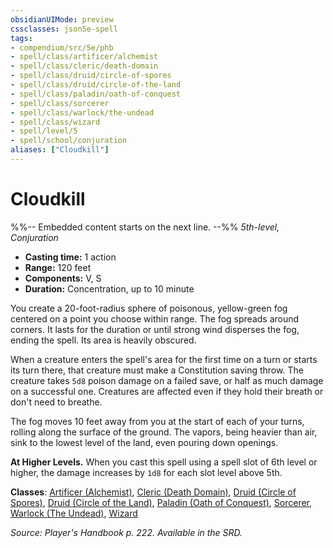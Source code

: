 ```yaml
---
obsidianUIMode: preview
cssclasses: json5e-spell
tags:
- compendium/src/5e/phb
- spell/class/artificer/alchemist
- spell/class/cleric/death-domain
- spell/class/druid/circle-of-spores
- spell/class/druid/circle-of-the-land
- spell/class/paladin/oath-of-conquest
- spell/class/sorcerer
- spell/class/warlock/the-undead
- spell/class/wizard
- spell/level/5
- spell/school/conjuration
aliases: ["Cloudkill"]
---
```

# Cloudkill
%%-- Embedded content starts on the next line. --%%
*5th-level, Conjuration*  

- **Casting time:** 1 action
- **Range:** 120 feet
- **Components:** V, S
- **Duration:** Concentration, up to 10 minute

You create a 20-foot-radius sphere of poisonous, yellow-green fog centered on a point you choose within range. The fog spreads around corners. It lasts for the duration or until strong wind disperses the fog, ending the spell. Its area is heavily obscured.

When a creature enters the spell's area for the first time on a turn or starts its turn there, that creature must make a Constitution saving throw. The creature takes `5d8` poison damage on a failed save, or half as much damage on a successful one. Creatures are affected even if they hold their breath or don't need to breathe.

The fog moves 10 feet away from you at the start of each of your turns, rolling along the surface of the ground. The vapors, being heavier than air, sink to the lowest level of the land, even pouring down openings.

**At Higher Levels.** When you cast this spell using a spell slot of 6th level or higher, the damage increases by `1d8` for each slot level above 5th.

**Classes**: [Artificer (Alchemist)](/Systems/5e/classes/artificer-alchemist-tce.md), [Cleric (Death Domain)](/Systems/5e/classes/cleric-death-domain.md), [Druid (Circle of Spores)](/Systems/5e/classes/druid-circle-of-spores-tce.md), [Druid (Circle of the Land)](/Systems/5e/classes/druid-circle-of-the-land.md), [Paladin (Oath of Conquest)](/Systems/5e/classes/paladin-oath-of-conquest-xge.md), [Sorcerer](/Systems/5e/classes/sorcerer.md), [Warlock (The Undead)](/Systems/5e/classes/warlock-the-undead-vrgr.md), [Wizard](/Systems/5e/classes/wizard.md)

*Source: Player's Handbook p. 222. Available in the SRD.*